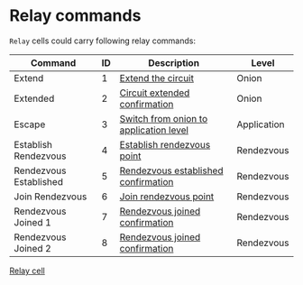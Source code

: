 # Relay commands

`Relay` cells could carry following relay commands:

Command|ID|Description|Level
-------|--|-----------|-----
Extend|1|[Extend the circuit](extend.md)|Onion
Extended|2|[Circuit extended confirmation](extended.md)|Onion
Escape|3|[Switch from onion to application level](escape.md)|Application
Establish Rendezvous|4|[Establish rendezvous point](establishrendezvous.md)|Rendezvous
Rendezvous Established|5|[Rendezvous established confirmation](rendezvousestablished.md)|Rendezvous
Join Rendezvous|6|[Join rendezvous point](joinrendezvous.md)|Rendezvous
Rendezvous Joined 1|7|[Rendezvous joined confirmation](rendezvousjoined1.md)|Rendezvous
Rendezvous Joined 2|8|[Rendezvous joined confirmation](rendezvousjoined2.md)|Rendezvous

[Relay cell](../binary/relay.md)